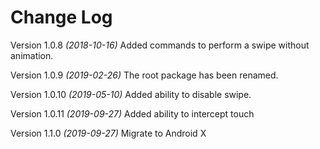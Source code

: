 # Change Log

Version 1.0.8 *(2018-10-16)*
Added commands to perform a swipe without animation.


Version 1.0.9 *(2019-02-26)*
The root package has been renamed.


Version 1.0.10 *(2019-05-10)*
Added ability to disable swipe.


Version 1.0.11 *(2019-09-27)*
Added ability to intercept touch


Version 1.1.0 *(2019-09-27)*
Migrate to Android X
